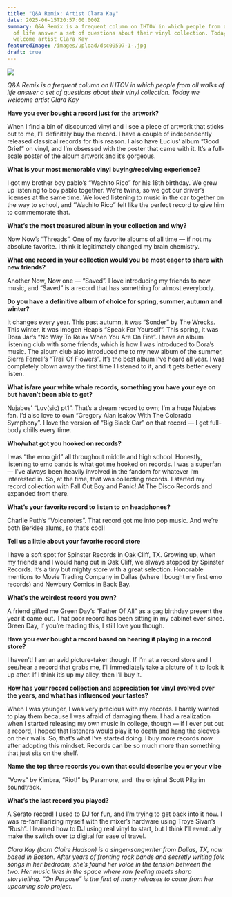 ```yaml
---
title: "Q&A Remix: Artist Clara Kay"
date: 2025-06-15T20:57:00.000Z
summary: Q&A Remix is a frequent column on IHTOV in which people from all walks
  of life answer a set of questions about their vinyl collection. Today we
  welcome artist Clara Kay
featuredImage: /images/upload/dsc09597-1-.jpg
draft: true
---
```

![](/images/upload/dsc09597-1-.jpg)

*Q&A Remix is a frequent column on IHTOV in which people from all
walks of life answer a set of questions about their vinyl collection.
Today we welcome artist Clara Kay*

**Have you ever bought a record just for the artwork?** 

When I find a bin of discounted vinyl and I see a piece of artwork that sticks out to me, I’ll definitely buy the record. I have a couple of independently released classical records for this reason. I also have Lucius’ album “Good Grief” on vinyl, and I’m obsessed with the poster that came with it. It’s a full-scale poster of the album artwork and it’s gorgeous. 

**What is your most memorable vinyl buying/receiving experience?** 

I got my brother boy pablo’s “Wachito Rico” for his 18th birthday. We grew up listening to boy pablo together. We’re twins, so we got our driver’s licenses at the same time. We loved listening to music in the car together on the way to school, and “Wachito Rico” felt like the perfect record to give him to commemorate that. 

**What’s the most treasured album in your collection and why?** 

Now Now’s “Threads”. One of my favorite albums of all time — if not my absolute favorite. I think it legitimately changed my brain chemistry. 

**What one record in your collection would you be most eager to share with new friends?**

Another Now, Now one — “Saved”. I love introducing my friends to new music, and “Saved” is a record that has something for almost everybody. 

**Do you have a definitive album of choice for spring, summer, autumn and winter?**

It changes every year. This past autumn, it was “Sonder” by The Wrecks. This winter, it was Imogen Heap’s “Speak For Yourself”. This spring, it was Dora Jar’s “No Way To Relax When You Are On Fire”. I have an album listening club with some friends, which is how I was introduced to Dora’s music. The album club also introduced me to my new album of the summer, Sierra Ferrell’s “Trail Of Flowers”. It’s the best album I’ve heard all year. I was completely blown away the first time I listened to it, and it gets better every listen. 

**What is/are your white whale records, something you have your eye on but haven’t been able to get?**

Nujabes’ “Luv(sic) pt1”. That’s a dream record to own; I’m a huge Nujabes fan. I’d also love to own “Gregory Alan Isakov With The Colorado Symphony”. I love the version of “Big Black Car” on that record — I get full-body chills every time. 

**Who/what got you hooked on records?**

I was “the emo girl” all throughout middle and high school. Honestly, listening to emo bands is what got me hooked on records. I was a superfan — I’ve always been heavily involved in the fandom for whatever I’m interested in. So, at the time, that was collecting records. I started my record collection with Fall Out Boy and Panic! At The Disco Records and expanded from there. 

**What’s your favorite record to listen to on headphones?**

Charlie Puth’s “Voicenotes”. That record got me into pop music. And we’re both Berklee alums, so that’s cool!

**Tell us a little about your favorite record store**

I have a soft spot for Spinster Records in Oak Cliff, TX. Growing up, when my friends and I would hang out in Oak Cliff, we always stopped by Spinster Records. It’s a tiny but mighty store with a great selection. Honorable mentions to Movie Trading Company in Dallas (where I bought my first emo records) and Newbury Comics in Back Bay. 

**What’s the weirdest record you own?** 

A friend gifted me Green Day’s “Father Of All” as a gag birthday present the year it came out. That poor record has been sitting in my cabinet ever since. Green Day, if you’re reading this, I still love you though. 

**Have you ever bought a record based on hearing it playing in a record store?**

I haven’t! I am an avid picture-taker though. If I’m at a record store and I see/hear a record that grabs me, I’ll immediately take a picture of it to look it up after. If I think it’s up my alley, then I’ll buy it. 

**How has your record collection and appreciation for vinyl evolved over the years, and what has influenced your tastes?**

When I was younger, I was very precious with my records. I barely wanted to play them because I was afraid of damaging them. I had a realization when I started releasing my own music in college, though — if I ever put out a record, I hoped that listeners would play it to death and hang the sleeves on their walls. So, that’s what I’ve started doing. I buy more records now after adopting this mindset. Records can be so much more than something that just sits on the shelf. 

**Name the top three records you own that could describe you or your vibe**

“Vows” by Kimbra, “Riot!” by Paramore, and  the original Scott Pilgrim soundtrack. 

**What’s the last record you played?**

A Serato record! I used to DJ for fun, and I’m trying to get back into it now. I was re-familiarizing myself with the mixer’s hardware using Troye Sivan’s “Rush”. I learned how to DJ using real vinyl to start, but I think I’ll eventually make the switch over to digital for ease of travel.



*Clara Kay (born Claire Hudson) is a singer-songwriter from Dallas, TX, now 
based in Boston. After years of fronting rock bands and secretly writing
 folk songs in her bedroom, she’s found her voice in the tension between
 the two. Her music lives in the space where raw feeling meets sharp 
storytelling. “On Purpose” is the first of many releases to come from her upcoming solo project.*
